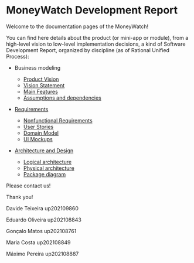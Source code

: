 # MoneyWatch Development Report

Welcome to the documentation pages of the MoneyWatch!

You can find here details about the product (or mini-app or module), from a high-level vision to low-level implementation decisions, a kind of Software Development Report, organized by discipline (as of Rational Unified Process):

- Business modeling
   - [Product Vision](docs/ProductVision.md)
   	- [Vision Statement](docs/ProductVision.md#Vision-Statement)
	- [Main Features](docs/ProductVision.md#Main-Features)
	- [Assumptions and dependencies](docs/ProductVision.md#Assumptions-and-dependencies)
	

- [Requirements](docs/requirements.md)
   - [Nonfunctional Requirements](docs/requirements.md#Nonfunctional-requirements)
   - [User Stories](docs/requirements.md#User-Stories)
   - [Domain Model](docs/requirements.md#Domain-Model)
   - [UI Mockups](docs/requirements.md#UI-Mockups)

- [Architecture and Design](docs/ArchitectureAndDesign.md)
   - [Logical architecture](docs/ArchitectureAndDesign.md#Logical-architecture)
   - [Physical architecture](docs/ArchitectureAndDesign.md#Physical-architecture)
   - [Package diagram](docs/ArchitectureAndDesign.md#Package-diagram)
   
   
Please contact us!

Thank you!

Davide Teixeira up202109860

Eduardo Oliveira up202108843

Gonçalo Matos up202108761

Maria Costa up202108849

Máximo Pereira up202108887
